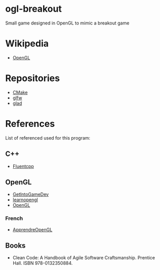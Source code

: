 # ogl-breakout
Small game designed in OpenGL to mimic a breakout game

# Wikipedia
* [OpenGL](https://www.khronos.org/opengl/wiki/OpenGL_Loading_Library)

# Repositories
* [CMake](https://github.com/Kitware/CMake)
* [glfw](https://github.com/glfw/glfw)
* [glad](https://github.com/Dav1dde/glad)

# References
List of referenced used for this program:

## C++
* [Fluentcpp](https://www.fluentcpp.com)

## OpenGL
* [GetIntoGameDev](https://www.youtube.com/@GetIntoGameDev)
* [learnopengl](https://learnopengl.com/In-Practice/2D-Game)
* [OpenGL](https://www.opengl.org/Documentation/Documentation.html)

### French
* [ApprendreOpenGL](https://opengl.developpez.com/tutoriels/apprendre-opengl)

## Books
* Clean Code: A Handbook of Agile Software Craftsmanship. Prentice Hall. ISBN 978-0132350884.
